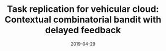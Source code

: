 ---
title: "Task replication for vehicular cloud: Contextual combinatorial bandit with delayed feedback"
collection: publications
category: 2019
date: 2019-04-29
permalink: /publication/
excerpt: '<strong><u>Lixing Chen</u></strong>'
venue: 'IEEE INFOCOM 2019-IEEE Conference on Computer Communications'
paperurl: 'https://ieeexplore.ieee.org/abstract/document/8737654'
---